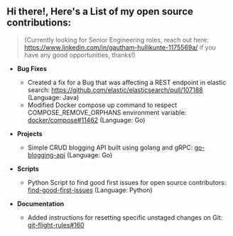 ## Hi there!, Here's a List of my open source contributions:
>(Currently looking for Senior Engineering roles, reach out here: https://www.linkedin.com/in/gautham-hullikunte-1175569a/ if
you have any good opportunities, thanks!)

- **Bug Fixes**
  - Created a fix for a Bug that was affecting a REST endpoint in elastic search: https://github.com/elastic/elasticsearch/pull/107188 (Language: Java)
  - Modified Docker compose up command to respect COMPOSE_REMOVE_ORPHANS environment variable: [docker/compose#11462](https://github.com/docker/compose/issues/11462) (Language: Go)

- **Projects**
  - Simple CRUD blogging API built using golang and gRPC: [go-blogging-api](https://github.com/batcity/go-blogging-api/tree/main) (Language: Go)

- **Scripts**
  - Python Script to find good first issues for open source contributors: [find-good-first-issues](https://github.com/batcity/find-good-first-issues) (Language: Python)

- **Documentation**
  - Added instructions for resetting specific unstaged changes on Git: [git-flight-rules#160](https://github.com/k88hudson/git-flight-rules/issues/160)

<!--
**batcity/batcity** is a ✨ _special_ ✨ repository because its `README.md` (this file) appears on your GitHub profile.

Here are some ideas to get you started:

- 🔭 I’m currently working on ...
- 🌱 I’m currently learning ...
- 👯 I’m looking to collaborate on ...
- 🤔 I’m looking for help with ...
- 💬 Ask me about ...
- 📫 How to reach me: ...
- 😄 Pronouns: ...
- ⚡ Fun fact: ...
-->
